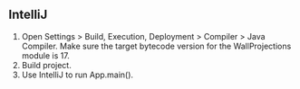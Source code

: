 ## IntelliJ

1. Open Settings > Build, Execution, Deployment > Compiler > Java Compiler. Make sure the target bytecode version for the WallProjections module is 17.
2. Build project.
3. Use IntelliJ to run App.main().